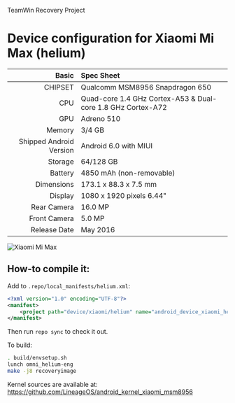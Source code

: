 TeamWin Recovery Project

Device configuration for Xiaomi Mi Max (helium)
=====================================

Basic   | Spec Sheet
-------:|:-------------------------
CHIPSET | Qualcomm MSM8956 Snapdragon 650
CPU     | Quad-core 1.4 GHz Cortex-A53 & Dual-core 1.8 GHz Cortex-A72
GPU     | Adreno 510
Memory  | 3/4 GB
Shipped Android Version | Android 6.0 with MIUI
Storage | 64/128 GB
Battery | 4850 mAh (non-removable)
Dimensions | 173.1 x 88.3 x 7.5 mm
Display | 1080 x 1920 pixels 6.44"
Rear Camera  | 16.0 MP
Front Camera | 5.0 MP
Release Date | May 2016

![Xiaomi Mi Max](http://cdn2.gsmarena.com/vv/pics/xiaomi/xiaomi-mi-max--1.jpg "Xiaomi Mi Max")

## How-to compile it:

Add to `.repo/local_manifests/helium.xml`:

```xml
<?xml version="1.0" encoding="UTF-8"?>
<manifest>
	<project path="device/xiaomi/helium" name="android_device_xiaomi_helium" remote="TeamWin" revision="android-7.1" />
</manifest>
```

Then run `repo sync` to check it out.

To build:

```sh
. build/envsetup.sh
lunch omni_helium-eng
make -j8 recoveryimage
```

Kernel sources are available at: https://github.com/LineageOS/android_kernel_xiaomi_msm8956
